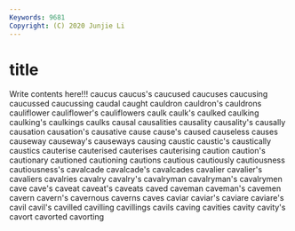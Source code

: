 ```yaml
---
Keywords: 9681
Copyright: (C) 2020 Junjie Li
---
```


# title

Write contents here!!!
caucus
caucus's 
caucused 
caucuses 
caucusing 
caucussed 
caucussing 
caudal 
caught 
cauldron 
cauldron's
cauldrons 
cauliflower 
cauliflower's 
cauliflowers 
caulk 
caulk's 
caulked 
caulking 
caulking's 
caulkings
caulks 
causal 
causalities 
causality 
causality's 
causally 
causation 
causation's 
causative 
cause
cause's 
caused 
causeless 
causes 
causeway 
causeway's 
causeways 
causing 
caustic 
caustic's
caustically 
caustics 
cauterise 
cauterised 
cauterises 
cauterising 
caution 
caution's 
cautionary 
cautioned
cautioning 
cautions 
cautious 
cautiously 
cautiousness 
cautiousness's 
cavalcade 
cavalcade's 
cavalcades 
cavalier
cavalier's 
cavaliers 
cavalries 
cavalry 
cavalry's 
cavalryman 
cavalryman's 
cavalrymen 
cave 
cave's
caveat 
caveat's 
caveats 
caved 
caveman 
caveman's 
cavemen 
cavern 
cavern's 
cavernous
caverns 
caves 
caviar 
caviar's 
caviare 
caviare's 
cavil 
cavil's 
cavilled 
cavilling
cavillings 
cavils 
caving 
cavities 
cavity 
cavity's 
cavort 
cavorted 
cavorting 
